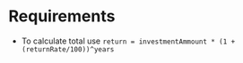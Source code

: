 # Requirements
- To calculate total use `return = investmentAmmount * (1 + (returnRate/100))^years`
